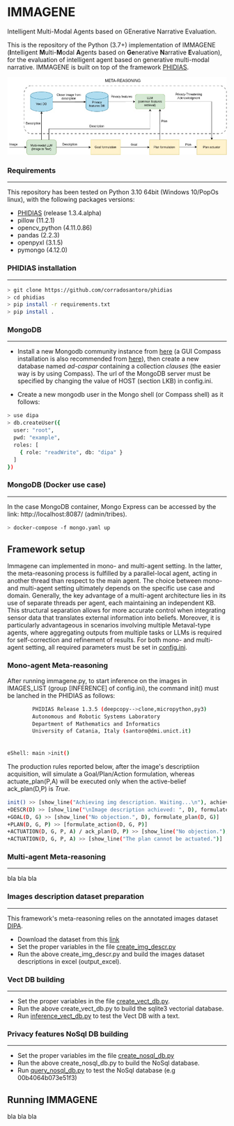 # IMMAGENE
Intelligent Multi-Modal Agents based on GEnerative Narrative Evaluation.

This is the repository of the Python (3.7+) implementation of IMMAGENE (**I**ntelligent **M**ulti-**M**odal **A**gents based on **Ge**nerative **N**arrative **E**valuation), 
for the evaluation of intelligent agent based on generative multi-modal narrative. IMMAGENE is built on top of the framework [PHIDIAS](https://ceur-ws.org/Vol-2502/paper5.pdf).

![Image 1](images/schema.jpg)


### Requirements

---------------

This repository has been tested on Python 3.10 64bit (Windows 10/PopOs linux), with the following packages versions:

* [PHIDIAS](https://github.com/corradosantoro/phidias) (release 1.3.4.alpha) 
* pillow (11.2.1)
* opencv_python (4.11.0.86)
* pandas (2.2.3)
* openpyxl (3.1.5)
* pymongo (4.12.0)

### PHIDIAS installation

---------------

```sh
> git clone https://github.com/corradosantoro/phidias
> cd phidias
> pip install -r requirements.txt
> pip install .
```


### MongoDB

---------------
* Install a new Mongodb community instance from [here](https://www.mongodb.com/try/download/community) (a GUI Compass installation is also recommended from [here](https://www.mongodb.com/products/tools/compass)), then create a new database named *ad-caspar* containing a collection *clauses* (the easier way is by using Compass). The url of the MongoDB server must be specified by changing the value of HOST (section LKB) in config.ini.

* Create a new mongodb user in the Mongo shell (or Compass shell) as it follows:
```sh
> use dipa
> db.createUser({
  user: "root",
  pwd: "example",
  roles: [
    { role: "readWrite", db: "dipa" }
  ]
})
```


### MongoDB (Docker use case)

---------------
In the case MongoDB container, Mongo Express can be accessed by the link: http://localhost:8087/ (admin/tribes).

```sh
> docker-compose -f mongo.yaml up
```

## Framework setup

Immagene can implemented in mono- and multi-agent setting. In the latter, the meta-reasoning process is fulfilled by a parallel-local agent,
acting in another thread than respect to the main agent. The choice between mono- and multi-agent setting ultimately depends on the specific
use case and domain. Generally, the key advantage of a multi-agent architecture lies in its use of separate threads per agent, each maintaining
an independent KB. This structural separation allows for more accurate control when integrating sensor data that translates external information into
beliefs. Moreover, it is particularly advantageous in scenarios involving multiple Metaval-type agents, where aggregating outputs from multiple tasks
or LLMs is required for self-correction and refinement of results. For both mono- and multi-agent setting, all required parameters must be set in [config.ini](config.ini).

### Mono-agent Meta-reasoning 

After running immagene.py, to start inference on the images in IMAGES_LIST (group [INFERENCE] of config.ini), the command init() must be lanched in the PHIDIAS
as follows:

```sh
        PHIDIAS Release 1.3.5 (deepcopy-->clone,micropython,py3)
        Autonomous and Robotic Systems Laboratory
        Department of Mathematics and Informatics
        University of Catania, Italy (santoro@dmi.unict.it)


eShell: main >init()
```

The production rules reported below, after the image's descriptiion acquisition, will simulate a Goal/Plan/Action formulation, whereas
actuate_plan(P,A) will be executed only when the active-belief ack_plan(D,P) is *True*.

```sh
init() >> [show_line("Achieving img description. Waiting...\n"), achieve_img_descr()]
+DESCR(D) >> [show_line("\nImage description achieved: ", D), formulate_goal(D)]
+GOAL(D, G) >> [show_line("No objection.", D), formulate_plan(D, G)]
+PLAN(D, G, P) >> [formulate_action(D, G, P)]
+ACTUATION(D, G, P, A) / ack_plan(D, P) >> [show_line("No objection."), actuate_plan(P, A)] 
+ACTUATION(D, G, P, A) >> [show_line("The plan cannot be actuated.")]
```


### Multi-agent Meta-reasoning 

---------------
bla bla bla



### Images description dataset preparation

---------------
This framework's meta-reasoning relies on the annotated images dataset [DIPA](https://dl.acm.org/doi/abs/10.1145/3581754.3584176).

* Download the dataset from this [link](https://dl.acm.org/doi/suppl/10.1145/3581754.3584176/suppl_file/dataset.zip)
* Set the proper variables in the file [create_img_descr.py](create_img_descr.py)
* Run the above create_img_descr.py and build the images dataset descriptions in excel (output_excel).


### Vect DB building

---------------
* Set the proper variables in the file [create_vect_db.py](create_vect_db.py).
* Run the above create_vect_db.py to build the sqlite3 vectorial database. 
* Run [inference_vect_db.py](inferece_vect_db.py) to test the Vect DB with a text.


### Privacy features NoSql DB building

---------------
* Set the proper variables im the file [create_nosql_db.py](create_nosql_db.py)
* Run the above create_nosql_db.py to build the NoSql database.
* Run [query_nosql_db.py](query_nosql_db.py) to test the NoSql database (e.g 00b4064b073e51f3) 


## Running IMMAGENE

bla bla bla
